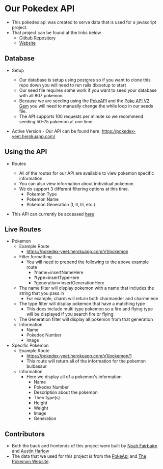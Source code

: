 # Our Pokedex API

 * This pokedex api was created to serve data that is used for a javascript project.
 * That project can be found at the links below
   - [Github Repository](https://github.com/AustinBH/Pokedex-Teams)
   - [Website](https://austinbh.github.io/Pokedex-Teams/)

## Database

  * Setup
    - Our database is setup using postgres so if you want to clone this repo down you will need to ren rails db:setup to start
    - Our seed file requires some work if you want to seed your database with all 807 pokemon.
    - Because we are seeding using the [PokeAPI](https://pokeapi.co/) and the [Poke API V2 Gem](https://github.com/rdavid1099/poke-api-v2) you will need to manually change the while loop in our seeds file.
    - The API supports 100 requests per minute so we recommend seeding 50-75 pokemon at one time.
    
   * Active Version
    - Our API can be found here: https://pokedex-yeet.herokuapp.com/

## Using the API
  
  * Routes
    - All of the routes for our API are available to view pokemon specific information.
    - You can also view information about individual pokemon.
    - We do support 3 different filtering options at this time.
      - Pokemon Type
      - Pokemon Name
      - Pokemon Generation (I, II, III, etc.)
      
  * This API can currently be accessed [here](https://pokedex-yeet.herokuapp.com/pokemon)
  
## Live Routes

   * Pokemon
     - Example Route
       - https://pokedex-yeet.herokuapp.com/v1/pokemon
     - Filter formatting
       - You will need to prepend the following to the above example route
         - ?name=insertNameHere
         - ?type=insertTypeHere
         - ?generation=insertGenerationHere
     - The name filter will display pokemon with a name that includes the string that you pass in
       - For example, charm will return both charmander and charmeleon
     - The type filter will display pokemon that have a matching type
       - This does include multi type pokemon so a fire and flying type will be displayed if you search fire or flying
     - The Generation filter will display all pokemon from that generation
     - Information
       - Name
       - Pokedex Number
       - Image
  * Specific Pokemon
    - Example Route
      - https://pokedex-yeet.herokuapp.com/v1/pokemon/1
      - This route will return all of the information for the pokemon bulbasaur
    - Information
      - Here we display all of a pokemon's information
        - Name
        - Pokedex Number
        - Description about the pokemon
        - Their type(s)
        - Height
        - Weight
        - Image
        - Generation
  ## Contributors
  
  * Both the back and frontends of this project were built by [Noah Fairbairn](https://github.com/NFairbairn) and [Austin Harlow](https://github.com/AustinBH)
  * The data that we used for this project is from the [PokeApi](https://pokeapi.co/) and [The Pokemon Website](https://www.pokemon.com/us/).
